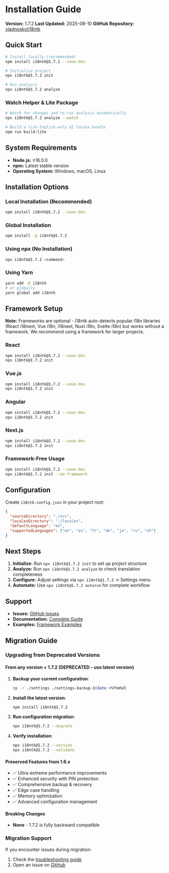 # Installation Guide

**Version:** 1.7.2
**Last Updated:** 2025-08-10
**GitHub Repository:** [vladnoskv/i18ntk](https://github.com/vladnoskv/i18ntk)

## Quick Start

```bash
# Install locally (recommended)
npm install i18ntk@1.7.2 --save-dev

# Initialize project
npx i18ntk@1.7.2 init

# Run analysis
npx i18ntk@1.7.2 analyze
```

### Watch Helper & Lite Package

```bash
# Watch for changes and re-run analysis automatically
npx i18ntk@1.7.2 analyze --watch

# Build a lite English-only UI locale bundle
npm run build:lite
```

## System Requirements

- **Node.js:** ≥16.0.0
- **npm:** Latest stable version
- **Operating System:** Windows, macOS, Linux

## Installation Options

### Local Installation (Recommended)
```bash
npm install i18ntk@1.7.2 --save-dev
```

### Global Installation
```bash
npm install -g i18ntk@1.7.2
```

### Using npx (No Installation)
```bash
npx i18ntk@1.7.2 <command>
```

### Using Yarn
```bash
yarn add -D i18ntk
# or globally
yarn global add i18ntk
```

## Framework Setup

**Note:** Frameworks are optional - i18ntk auto-detects popular i18n libraries (React i18next, Vue i18n, i18next, Nuxt i18n, Svelte i18n) but works without a framework. We recommend using a framework for larger projects.

### React
```bash
npm install i18ntk@1.7.2 --save-dev
npx i18ntk@1.7.2 init
```

### Vue.js
```bash
npm install i18ntk@1.7.2 --save-dev
npx i18ntk@1.7.2 init
```

### Angular
```bash
npm install i18ntk@1.7.2 --save-dev
npx i18ntk@1.7.2 init
```

### Next.js
```bash
npm install i18ntk@1.7.2 --save-dev
npx i18ntk@1.7.2 init
```

### Framework-Free Usage
```bash
npm install i18ntk@1.7.2 --save-dev
npx i18ntk@1.7.2 init --no-framework
```

## Configuration

Create `i18ntk-config.json` in your project root:

```json
{
  "sourceDirectory": "./src",
  "localesDirectory": "./locales",
  "defaultLanguage": "en",
  "supportedLanguages": ["en", "es", "fr", "de", "ja", "ru", "zh"]
}
```

## Next Steps

1. **Initialize:** Run `npx i18ntk@1.7.2 init` to set up project structure
2. **Analyze:** Run `npx i18ntk@1.7.2 analyze` to check translation completeness
3. **Configure:** Adjust settings via `npx i18ntk@1.7.2` → Settings menu
4. **Automate:** Use `npx i18ntk@1.7.2 autorun` for complete workflow

## Support

- **Issues:** [GitHub Issues](https://github.com/vladnoskv/i18ntk/issues)
- **Documentation:** [Complete Guide](README.md)
- **Examples:** [Framework Examples](examples/)

## Migration Guide

### Upgrading from Deprecated Versions

#### From any version < 1.7.2 (DEPRECATED - use latest version)
1. **Backup your current configuration**:
   ```bash
   cp -r ./settings ./settings-backup-$(date +%Y%m%d)
   ```

2. **Install the latest version**:
   ```bash
   npm install i18ntk@1.7.2
   ```

3. **Run configuration migration**:
   ```bash
   npx i18ntk@1.7.2 --migrate
   ```

4. **Verify installation**:
   ```bash
   npx i18ntk@1.7.2 --version
   npx i18ntk@1.7.2 --validate
   ```

#### Preserved Features from 1.6.x
- ✅ Ultra-extreme performance improvements
- ✅ Enhanced security with PIN protection
- ✅ Comprehensive backup & recovery
- ✅ Edge case handling
- ✅ Memory optimization
- ✅ Advanced configuration management

#### Breaking Changes
- **None** - 1.7.2 is fully backward compatible

### Migration Support
If you encounter issues during migration:
1. Check the [troubleshooting guide](docs/TROUBLESHOOTING.md)
2. Open an issue on [GitHub](https://github.com/vladnoskv/i18ntk/issues)

